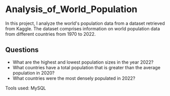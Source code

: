 # Analysis_of_World_Population
In this project, I analyze the world's population data from a dataset retrieved from Kaggle. 
The dataset comprises information on world population data from different countries from 1970 to 2022. 



## Questions
* What are the highest and lowest population sizes in the year 2022?
* What countries have a total population that is greater than the average population in 2020? 
* What countries were the most densely populated in 2022?
 

Tools used:
MySQL
